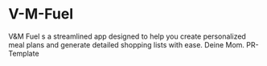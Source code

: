 # V-M-Fuel
V&amp;M Fuel s a streamlined app designed to help you create personalized meal plans and generate detailed shopping lists with ease.
Deine Mom.
PR-Template
